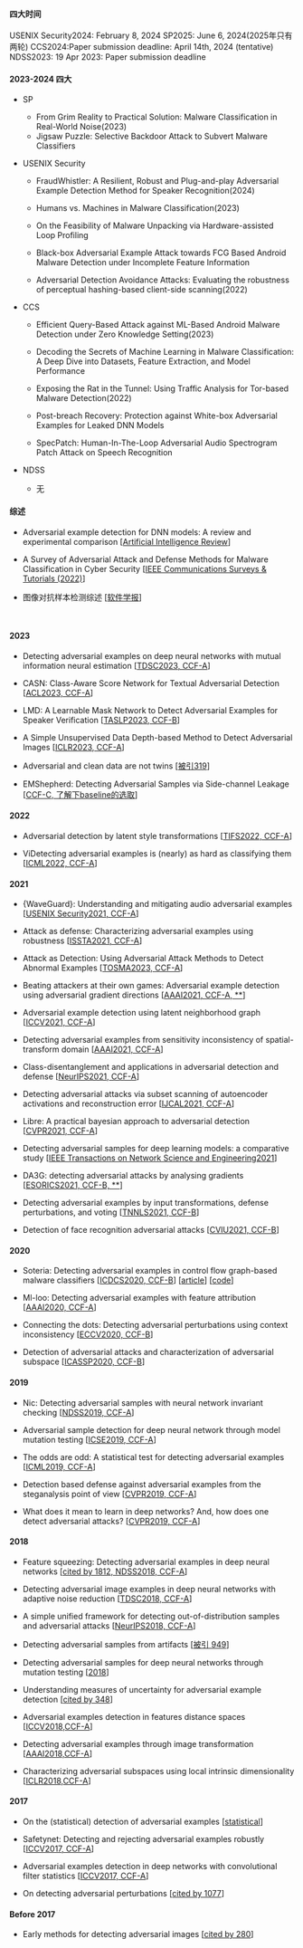 #### 四大时间
USENIX Security2024: February 8, 2024
SP2025:  June 6, 2024(2025年只有两轮)
CCS2024:Paper submission deadline: April 14th, 2024 (tentative)
NDSS2023: 19 Apr 2023: Paper submission deadline

#### 2023-2024 四大
- SP
  - From Grim Reality to Practical Solution: Malware Classification in Real-World Noise(2023)
  - Jigsaw Puzzle: Selective Backdoor Attack to Subvert Malware Classifiers

- USENIX Security
  - FraudWhistler: A Resilient, Robust and Plug-and-play Adversarial Example Detection Method for Speaker Recognition(2024)
  
  - Humans vs. Machines in Malware Classification(2023)
  - On the Feasibility of Malware Unpacking via Hardware-assisted Loop Profiling
  - Black-box Adversarial Example Attack towards FCG Based Android Malware Detection under Incomplete Feature Information
  
  - Adversarial Detection Avoidance Attacks: Evaluating the robustness of perceptual hashing-based client-side scanning(2022)

- CCS
  - Efficient Query-Based Attack against ML-Based Android Malware Detection under Zero Knowledge Setting(2023)
  - Decoding the Secrets of Machine Learning in Malware Classification: A Deep Dive into Datasets, Feature Extraction, and Model Performance

  - Exposing the Rat in the Tunnel: Using Traffic Analysis for Tor-based Malware Detection(2022)
  - Post-breach Recovery: Protection against White-box Adversarial Examples for Leaked DNN Models
  - SpecPatch: Human-In-The-Loop Adversarial Audio Spectrogram Patch Attack on Speech Recognition

- NDSS
  - 无



#### 综述
- Adversarial example detection for DNN models: A review and experimental comparison
[[Artificial Intelligence Review](https://scholar.google.com/scholar?hl=en&as_sdt=0%2C5&q=Detecting+Adversarial+Sample&btnG=)]

- A Survey of Adversarial Attack and Defense Methods for Malware Classification in Cyber Security
[[IEEE Communications Surveys & Tutorials (2022)](https://ieeexplore.ieee.org/stamp/stamp.jsp?arnumber=10034820)]

- 图像对抗样本检测综述
[[软件学报](https://jos.org.cn/html/2024/1/6834.htm)]

&nbsp;

#### 2023
- Detecting adversarial examples on deep neural networks with mutual information neural estimation
[[TDSC2023, CCF-A](https://ieeexplore.ieee.org/stamp/stamp.jsp?arnumber=10034820)]

- CASN: Class-Aware Score Network for Textual Adversarial Detection
[[ACL2023, CCF-A](https://ieeexplore.ieee.org/stamp/stamp.jsp?arnumber=10034820)]

- LMD: A Learnable Mask Network to Detect Adversarial Examples for Speaker Verification
[[TASLP2023, CCF-B](https://scholar.google.com/scholar?hl=en&as_sdt=0%2C5&q=Detecting+Adversarial+Sample&btnG=)]

- A Simple Unsupervised Data Depth-based Method to Detect Adversarial Images
[[ICLR2023, CCF-A](https://openreview.net/pdf?id=RIcaT3C0wP)]

- Adversarial and clean data are not twins
[[被引319](https://scholar.google.com/scholar?hl=en&as_sdt=0%2C5&q=Detecting+Adversarial+Sample&btnG=)]

- EMShepherd: Detecting Adversarial Samples via Side-channel Leakage
[[CCF-C, 了解下baseline的选取](https://scholar.google.com/scholar?hl=en&as_sdt=0%2C5&q=Detecting+Adversarial+Sample&btnG=)]




#### 2022
- Adversarial detection by latent style transformations
[[TIFS2022, CCF-A](https://arxiv.org/pdf/2006.09701.pdf)]

- ViDetecting adversarial examples is (nearly) as hard as classifying them 
[[ICML2022, CCF-A](https://proceedings.mlr.press/v162/tramer22a/tramer22a.pdf)]


#### 2021
- {WaveGuard}: Understanding and mitigating audio adversarial examples
[[USENIX Security2021, CCF-A](https://www.usenix.org/system/files/sec21-hussain.pdf)]

- Attack as defense: Characterizing adversarial examples using robustness
[[ISSTA2021, CCF-A](https://dl.acm.org/doi/pdf/10.1145/3460319.3464822)]

- Attack as Detection: Using Adversarial Attack Methods to Detect Abnormal Examples
[[TOSMA2023, CCF-A](https://dl.acm.org/doi/pdf/10.1145/3631977)]

- Beating attackers at their own games: Adversarial example detection using adversarial gradient directions
[[AAAI2021, CCF-A, **](https://scholar.google.com/scholar?hl=en&as_sdt=0%2C5&q=Detecting+Adversarial+Sample&btnG=)]

- Adversarial example detection using latent neighborhood graph
[[ICCV2021, CCF-A](https://scholar.google.com/scholar?hl=en&as_sdt=0%2C5&q=Detecting+Adversarial+Sample&btnG=)]

- Detecting adversarial examples from sensitivity inconsistency of spatial-transform domain
[[AAAI2021, CCF-A](https://scholar.google.com/scholar?hl=en&as_sdt=0%2C5&q=Detecting+Adversarial+Sample&btnG=)]

- Class-disentanglement and applications in adversarial detection and defense
[[NeurIPS2021, CCF-A](https://proceedings.neurips.cc/paper_files/paper/2021/file/8606f35ec6c77858dfb80a385d0d1151-Paper.pdf)]

- Detecting adversarial attacks via subset scanning of autoencoder activations and reconstruction error
[[IJCAL2021, CCF-A](https://scholar.google.com/scholar?hl=en&as_sdt=0%2C5&q=Detecting+Adversarial+Sample&btnG=)]

- Libre: A practical bayesian approach to adversarial detection
[[CVPR2021, CCF-A](https://openaccess.thecvf.com/content/CVPR2021/papers/Deng_LiBRe_A_Practical_Bayesian_Approach_to_Adversarial_Detection_CVPR_2021_paper.pdf)]

- Detecting adversarial samples for deep learning models: a comparative study
[[IEEE Transactions on Network Science and Engineering2021](https://scholar.google.com/scholar?hl=en&as_sdt=0%2C5&q=Detecting+Adversarial+Sample&btnG=)]

- DA3G: detecting adversarial attacks by analysing gradients
[[ESORICS2021, CCF-B, **](https://scholar.google.com/scholar?hl=en&as_sdt=0%2C5&q=Detecting+Adversarial+Sample&btnG=)]

- Detecting adversarial examples by input transformations, defense perturbations, and voting
[[TNNLS2021, CCF-B](https://scholar.google.com/scholar?hl=en&as_sdt=0%2C5&q=Detecting+Adversarial+Sample&btnG=)]

- Detection of face recognition adversarial attacks
[[CVIU2021, CCF-B](https://arxiv.org/pdf/1912.02918.pdf)]

#### 2020

- Soteria: Detecting adversarial examples in control flow graph-based malware classifiers
[[ICDCS2020, CCF-B](https://www.vicarious.com/wp-content/uploads/2018/01/AAAI18-pixelworld.pdf)] [[article](https://www.vicarious.com/2018/02/07/learning-concepts-through-sensorimotor-interactions/)] [[code](https://github.com/vicariousinc/pixelworld)]

- Ml-loo: Detecting adversarial examples with feature attribution
[[AAAI2020, CCF-A](https://scholar.google.com/scholar?hl=en&as_sdt=0%2C5&q=Detecting+Adversarial+Sample&btnG=)]

- Connecting the dots: Detecting adversarial perturbations using context inconsistency
[[ECCV2020, CCF-B](https://scholar.google.com/scholar?hl=en&as_sdt=0%2C5&q=Detecting+Adversarial+Sample&btnG=)]

- Detection of adversarial attacks and characterization of adversarial subspace
[[ICASSP2020, CCF-B](https://scholar.google.com/scholar?hl=en&as_sdt=0%2C5&q=Detecting+Adversarial+Sample&btnG=)]


#### 2019
- Nic: Detecting adversarial samples with neural network invariant checking
[[NDSS2019, CCF-A](https://scholar.google.com/scholar?hl=en&as_sdt=0%2C5&q=Detecting+Adversarial+Sample&btnG=)]

- Adversarial sample detection for deep neural network through model mutation testing
[[ICSE2019, CCF-A](https://scholar.google.com/scholar?hl=en&as_sdt=0%2C5&q=Detecting+Adversarial+Sample&btnG=)]

- The odds are odd: A statistical test for detecting adversarial examples
[[ICML2019, CCF-A](https://scholar.google.com/scholar?hl=en&as_sdt=0%2C5&q=Detecting+Adversarial+Sample&btnG=)]

- Detection based defense against adversarial examples from the steganalysis point of view
[[CVPR2019, CCF-A](https://scholar.google.com/scholar?hl=en&as_sdt=0%2C5&q=Detecting+Adversarial+Sample&btnG=)]

- What does it mean to learn in deep networks? And, how does one detect adversarial attacks?
[[CVPR2019, CCF-A](https://scholar.google.com/scholar?hl=en&as_sdt=0%2C5&q=Detecting+Adversarial+Sample&btnG=)]



#### 2018
- Feature squeezing: Detecting adversarial examples in deep neural networks
[[cited by 1812, NDSS2018, CCF-A](https://scholar.google.com/scholar?hl=en&as_sdt=0%2C5&q=Detecting+Adversarial+Sample&btnG=)]

- Detecting adversarial image examples in deep neural networks with adaptive noise reduction
[[TDSC2018, CCF-A](https://scholar.google.com/scholar?hl=en&as_sdt=0%2C5&q=Detecting+Adversarial+Sample&btnG=)]

- A simple unified framework for detecting out-of-distribution samples and adversarial attacks
[[NeurIPS2018, CCF-A](https://scholar.google.com/scholar?hl=en&as_sdt=0%2C5&q=Detecting+Adversarial+Sample&btnG=)]

- Detecting adversarial samples from artifacts
[[被引 949](https://scholar.google.com/scholar?hl=en&as_sdt=0%2C5&q=Detecting+Adversarial+Sample&btnG=)]

- Detecting adversarial samples for deep neural networks through mutation testing
[[2018](https://scholar.google.com/scholar?hl=en&as_sdt=0%2C5&q=Detecting+Adversarial+Sample&btnG=)]

- Understanding measures of uncertainty for adversarial example detection
[[cited by 348](https://scholar.google.com/scholar?hl=en&as_sdt=0%2C5&q=Detecting+Adversarial+Sample&btnG=)]

- Adversarial examples detection in features distance spaces
[[ICCV2018,CCF-A](https://scholar.google.com/scholar?hl=en&as_sdt=0%2C5&q=Detecting+Adversarial+Sample&btnG=)]

- Detecting adversarial examples through image transformation
[[AAAI2018,CCF-A](https://scholar.google.com/scholar?hl=en&as_sdt=0%2C5&q=Detecting+Adversarial+Sample&btnG=)]

- Characterizing adversarial subspaces using local intrinsic dimensionality
[[ICLR2018,CCF-A](https://scholar.google.com/scholar?hl=en&as_sdt=0%2C5&q=Detecting+Adversarial+Sample&btnG=)]

#### 2017
- On the (statistical) detection of adversarial examples
[[statistical](https://scholar.google.com/scholar?hl=en&as_sdt=0%2C5&q=Detecting+Adversarial+Sample&btnG=)]

- Safetynet: Detecting and rejecting adversarial examples robustly
[[ICCV2017, CCF-A](https://scholar.google.com/scholar?hl=en&as_sdt=0%2C5&q=Detecting+Adversarial+Sample&btnG=)]

- Adversarial examples detection in deep networks with convolutional filter statistics
[[ICCV2017, CCF-A](https://scholar.google.com/scholar?hl=en&as_sdt=0%2C5&q=Detecting+Adversarial+Sample&btnG=)]

- On detecting adversarial perturbations
[[cited by 1077](https://scholar.google.com/scholar?hl=en&as_sdt=0%2C5&q=Detecting+Adversarial+Sample&btnG=)]

#### Before 2017
- Early methods for detecting adversarial images
[[cited by 280](https://scholar.google.com/scholar?hl=en&as_sdt=0%2C5&q=Detecting+Adversarial+Sample&btnG=)]
